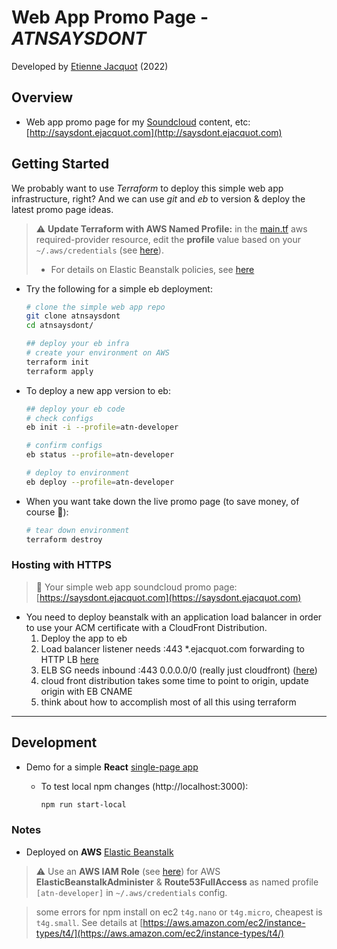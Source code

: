 # Web App Promo Page - *ATNSAYSDONT*

Developed by [Etienne Jacquot](mailto:jacquot.etienne@gmail.com) (2022)

## Overview 

- Web app promo page for my [Soundcloud](https://soundcloud.com/etienne-jacquot) content, etc: [http://saysdont.ejacquot.com](http://saysdont.ejacquot.com)

## Getting Started

We probably want to use *Terraform* to deploy this simple web app infrastructure, right? And we can use *git* and *eb* to version & deploy the latest promo page ideas.

> ⚠️ **Update Terraform with AWS Named Profile:** in the [main.tf](./main.tf) aws required-provider resource, edit the **profile** value based on your `~/.aws/credentials` (see [here](https://docs.aws.amazon.com/cli/latest/userguide/cli-configure-profiles.html)). 
> - For details on Elastic Beanstalk policies, see [here](https://docs.aws.amazon.com/elasticbeanstalk/latest/dg/AWSHowTo.iam.managed-policies.html)

- Try the following for a simple eb deployment:

    ```bash
    # clone the simple web app repo
    git clone atnsaysdont
    cd atnsaysdont/

    ## deploy your eb infra
    # create your environment on AWS
    terraform init
    terraform apply
    ```

- To deploy a new app version to eb:

    ```bash
    ## deploy your eb code
    # check configs
    eb init -i --profile=atn-developer

    # confirm configs
    eb status --profile=atn-developer

    # deploy to environment
    eb deploy --profile=atn-developer
    ```

- When you want take down the live promo page (to save money, of course 💸):

    ```bash
    # tear down environment
    terraform destroy
    ```
    
### Hosting with HTTPS

>  🥳 Your simple web app soundcloud promo page: [https://saysdont.ejacquot.com](https://saysdont.ejacquot.com)

- You need to deploy beanstalk with an application load balancer in order to use your ACM certificate with a CloudFront Distribution.
    1. Deploy the app to eb
    2. Load balancer listener needs :443 *.ejacquot.com forwarding to HTTP LB [here](https://us-east-1.console.aws.amazon.com/ec2/home?region=us-east-1#LoadBalancers:sort=loadBalancerName)
    3. ELB SG needs inbound :443 0.0.0.0/0 (really just cloudfront) ([here](https://us-east-1.console.aws.amazon.com/ec2/home?region=us-east-1#SecurityGroups:))
    4. cloud front distribution takes some time to point to origin, update origin with EB CNAME
    5. think about how to accomplish most of all this using terraform
______

## Development

- Demo for a simple **React** [single-page app](https://reactjs.org/docs/glossary.html#single-page-application)

    - To test local npm changes (http://localhost:3000):

        ```bash
        npm run start-local
        ```

### Notes 

- Deployed on **AWS** [Elastic Beanstalk](https://docs.aws.amazon.com/elasticbeanstalk/latest/dg/create_deploy_nodejs.html) 

> ⚠️ Use an **AWS IAM Role** (see [here](https://us-east-1.console.aws.amazon.com/iamv2/home?region=us-east-1#/home)) for AWS **ElasticBeanstalkAdminister** & **Route53FullAccess** as named profile `[atn-developer]` in `~/.aws/credentials` config.

> some errors for npm install on ec2 `t4g.nano` or `t4g.micro`, cheapest is `t4g.small`. See details at [https://aws.amazon.com/ec2/instance-types/t4/](https://aws.amazon.com/ec2/instance-types/t4/)